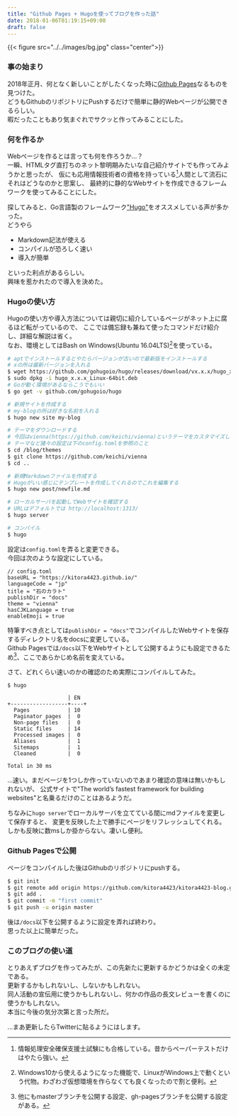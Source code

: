 ```yaml
---
title: "Github Pages + Hugoを使ってブログを作った話"
date: 2018-01-06T01:19:15+09:00
draft: false
---
```


{{< figure src="../../images/bg.jpg" class="center">}}

### 事の始まり
2018年正月、何となく新しいことがしたくなった時に[Github Pages](https://pages.github.com/)なるものを見つけた。  
どうもGithubのリポジトリにPushするだけで簡単に静的Webページが公開できるらしい。  
暇だったこともあり気まぐれでサクッと作ってみることにした。  

### 何を作るか
Webページを作るとは言っても何を作ろうか…？  
一瞬、HTMLタグ直打ちのネット黎明期みたいな自己紹介サイトでも作ってみようかと思ったが、
仮にも応用情報技術者の資格を持っている[^1]人間として流石にそれはどうなのかと思案し、
最終的に静的なWebサイトを作成できるフレームワークを使ってみることにした。

探してみると、Go言語製のフレームワーク["Hugo"](https://gohugo.io/)をオススメしている声が多かった。  
どうやら

- Markdown記法が使える
- コンパイルが恐ろしく速い
- 導入が簡単

といった利点があるらしい。  
興味を惹かれたので導入を決めた。

### Hugoの使い方
Hugoの使い方や導入方法については親切に紹介しているページがネット上に腐るほど転がっているので、
ここでは備忘録も兼ねて使ったコマンドだけ紹介し、詳細な解説は省く。  
なお、環境としてはBash on Windows(Ubuntu 16.04LTS)[^2]を使っている。

```sh
# aptでインストールするとやたらバージョンが古いので最新版をインストールする
# xの所は最新バージョンを入れる
$ wget https://github.com/gohugoio/hugo/releases/download/vx.x.x/hugo_x.x.x_Linux-64bit.deb
$ sudo dpkg -i hugo_x.x.x_Linux-64bit.deb
# Goが動く環境があるならこうでもいい
$ go get -v github.com/gohugoio/hugo

# 新規サイトを作成する
# my-blogの所は好きな名前を入れる
$ hugo new site my-blog

# テーマをダウンロードする
# 今回はvienna(https://github.com/keichi/vienna)というテーマをカスタマイズして使っている
# テーマなど諸々の設定は下のconfig.tomlを参照のこと
$ cd /blog/themes
$ git clone https://github.com/keichi/vienna
$ cd ..

# 新規Markdownファイルを作成する
# Hugoがいい感じにテンプレートを作成してくれるのでこれを編集する
$ hugo new post/newfile.md

# ローカルサーバを起動してWebサイトを確認する
# URLはデフォルトでは http://localhost:1313/
$ hugo server

# コンパイル
$ hugo
```
  
設定は`config.toml`を弄ると変更できる。  
今回は次のような設定にしている。

```
// config.toml
baseURL = "https://kitora4423.github.io/"
languageCode = "jp"
title = "石のカラト"
publishDir = "docs"
theme = "vienna"
hasCJKLanguage = true
enableEmoji = true
```

特筆すべき点としては`publishDir = "docs"`でコンパイルしたWebサイトを保存するディレクトリ名をdocsに変更している。  
Github Pagesでは`/docs`以下をWebサイトとして公開するようにも設定できるため[^3]、ここであらかじめ名前を変えている。  

さて、どれくらい速いのかの確認のため実際にコンパイルしてみた。

```
$ hugo

                   | EN
+------------------+----+
  Pages            | 10
  Paginator pages  |  0
  Non-page files   |  0
  Static files     | 14
  Processed images |  0
  Aliases          |  1
  Sitemaps         |  1
  Cleaned          |  0

Total in 30 ms
```

…速い。まだページを1つしか作っていないのであまり確認の意味は無いかもしれないが、
公式サイトで"The world’s fastest framework for building websites"と名乗るだけのことはあるようだ。  

ちなみに`hugo server`でローカルサーバを立てている間にmdファイルを変更して保存すると、
変更を反映した上で勝手にページをリフレッシュしてくれる。  
しかも反映に数msしか掛からない。凄いし便利。

### Github Pagesで公開
ページをコンパイルした後はGithubのリポジトリにpushする。

```sh
$ git init
$ git remote add origin https://github.com/kitora4423/kitora4423-blog.git
$ git add .
$ git commit -m "first commit"
$ git push -u origin master
```

後は`/docs`以下を公開するように設定を弄れば終わり。  
思った以上に簡単だった。

### このブログの使い道
とりあえずブログを作ってみたが、この先新たに更新するかどうかは全くの未定である。  
更新するかもしれないし、しないかもしれない。  
同人活動の宣伝用に使うかもしれないし、何かの作品の長文レビューを書くのに使うかもしれない。  
本当に今後の気分次第と言った所だ。  

…まあ更新したらTwitterに貼るようにはします。  

[^1]: 情報処理安全確保支援士試験にも合格している。昔からペーパーテストだけはやたら強い。
[^2]: Windows10から使えるようになった機能で、LinuxがWindows上で動くという代物。わざわざ仮想環境を作らなくても良くなったので割と便利。
[^3]: 他にもmasterブランチを公開する設定、gh-pagesブランチを公開する設定がある。